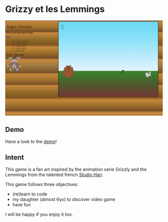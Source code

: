 # Grizzy et les Lemmings

![screenshot](https://github.com/leroyj/grizzly/blob/main/src/assets/screenshot.png?raw=true)

## Demo

Have a look to the [demo](http://grizzly.djoo.org/)!

## Intent

This game is a fan art inspired by the animation serie Grizzly and the Lemmings from the talented french [Studio Hari](https://www.studiohari.com/).

This game follows three objectives:

* (re)learn to code
* my daughter (almost 6yo) to discover video game
* have fun

I will be happy if you enjoy it too.
